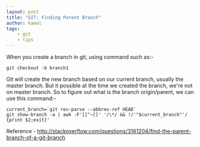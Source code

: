 ```yaml
---
layout: post
title: "GIT: Finding Parent Branch"
author: kamal
tags:
    - git
    - tips
---
```


When you create a branch in git, using command such as:-

```
git checkout -b branch1
```

Git will create the new branch based on our current branch, usually the master branch. But it possible at the time we created the branch, we're not on master branch. So to figure out what is the branch origin/parent, we can use this command:-

```
current_branch=`git rev-parse --abbrev-ref HEAD`
git show-branch -a | awk -F'[]^~[]' '/\*/ && !/'"$current_branch"'/ {print $2;exit}'
```

Reference - http://stackoverflow.com/questions/3161204/find-the-parent-branch-of-a-git-branch

